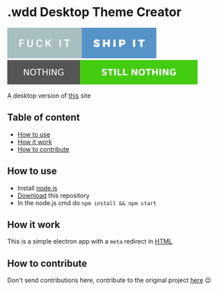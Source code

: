 # .wdd Desktop Theme Creator
![fuck it badge](img/fuck-it-ship-it.svg) ![nothing badge](img/img_shields_io-Nothing-Still%20Nothing-brightgreen.svg)

A desktop version of [this](https://ddw-theme-creator.vercel.app/) site

## Table of content
- [How to use](#how-to-use)
- [How it work](#how-it-work)
- [How to contribute](#how-to-contribute)

## How to use
- Install [node.js](https://nodejs.org/en/download/current/)
- [Download](https://github.com/GreenAndBlueGaming/wdd-desktop-theme-creator/archive/master.zip) this repository
- In the node.js cmd do `npm install && npm start`

## How it work
This is a simple electron app with a `meta` redirect in [HTML](https://en.wikipedia.org/wiki/HTML)

## How to contribute
Don't send contributions here, contribute to the original project [here](https://github.com/gdstewart/ddw-theme-creator) :wink: